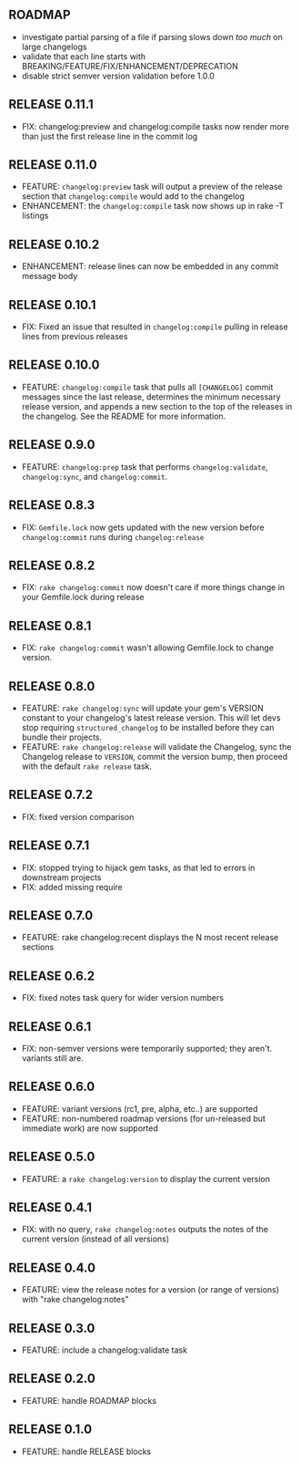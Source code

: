 ## ROADMAP

* investigate partial parsing of a file if parsing slows down *too much* on large changelogs
* validate that each line starts with BREAKING/FEATURE/FIX/ENHANCEMENT/DEPRECATION
* disable strict semver version validation before 1.0.0

## RELEASE 0.11.1

* FIX: changelog:preview and changelog:compile tasks now render more than just the first release line in the commit log

## RELEASE 0.11.0

* FEATURE: `changelog:preview` task will output a preview of the release section that `changelog:compile` would add to the changelog
* ENHANCEMENT: the `changelog:compile` task now shows up in rake -T listings

## RELEASE 0.10.2

* ENHANCEMENT: release lines can now be embedded in any commit message body

## RELEASE 0.10.1

* FIX: Fixed an issue that resulted in `changelog:compile` pulling in release lines from previous releases

## RELEASE 0.10.0

* FEATURE: `changelog:compile` task that pulls all `[CHANGELOG]` commit messages since the last release, determines the minimum necessary release version, and appends a new section to the top of the releases in the changelog. See the README for more information.

## RELEASE 0.9.0

* FEATURE: `changelog:prep` task that performs `changelog:validate`, `changelog:sync`, and `changelog:commit`.

## RELEASE 0.8.3

* FIX: `Gemfile.lock` now gets updated with the new version before `changelog:commit` runs during `changelog:release`

## RELEASE 0.8.2

* FIX: `rake changelog:commit` now doesn't care if more things change in your Gemfile.lock during release

## RELEASE 0.8.1

* FIX: `rake changelog:commit` wasn't allowing Gemfile.lock to change version.

## RELEASE 0.8.0

* FEATURE: `rake changelog:sync` will update your gem's VERSION constant to your changelog's latest release version. This will let devs stop requiring `structured_changelog` to be installed before they can bundle their projects.
* FEATURE: `rake changelog:release` will validate the Changelog, sync the Changelog release to `VERSION`, commit the version bump, then proceed with the default `rake release` task.

## RELEASE 0.7.2

* FIX: fixed version comparison

## RELEASE 0.7.1

* FIX: stopped trying to hijack gem tasks, as that led to errors in downstream projects
* FIX: added missing require

## RELEASE 0.7.0

* FEATURE: rake changelog:recent displays the N most recent release sections

## RELEASE 0.6.2

* FIX: fixed notes task query for wider version numbers

## RELEASE 0.6.1

* FIX: non-semver versions were temporarily supported; they aren't. variants still are.

## RELEASE 0.6.0

* FEATURE: variant versions (rc1, pre, alpha, etc..) are supported
* FEATURE: non-numbered roadmap versions (for un-released but immediate work) are now supported

## RELEASE 0.5.0

* FEATURE: a `rake changelog:version` to display the current version

## RELEASE 0.4.1

* FIX: with no query, `rake changelog:notes` outputs the notes of the current version (instead of all versions)

## RELEASE 0.4.0

* FEATURE: view the release notes for a version (or range of versions) with "rake changelog:notes"

## RELEASE 0.3.0

* FEATURE: include a changelog:validate task

## RELEASE 0.2.0

* FEATURE: handle ROADMAP blocks

## RELEASE 0.1.0

* FEATURE: handle RELEASE blocks
